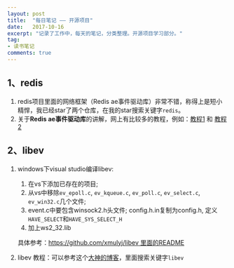 ```yaml
---
layout: post
title:  "每日笔记 —— 开源项目"
date:   2017-10-16
excerpt: "记录了工作中，每天的笔记，分类整理。开源项目学习部分。"
tag:
- 读书笔记
comments: true
---
```


## 1、redis

1. redis项目里面的网络框架（Redis ae事件驱动库）非常不错，称得上是短小精悍，我已经star了两个仓库，在我的star搜索关键字`redis`。
2. 关于**Redis ae事件驱动库**的讲解，网上有比较多的教程，例如：[教程1](http://www.wzxue.com/%E8%A7%A3%E8%AF%BBredis-ae%E4%BA%8B%E4%BB%B6%E9%A9%B1%E5%8A%A8%E5%BA%93/) 和 [教程2](https://m.oschina.net/blog/161077)

## 2、libev

1. windows下visual studio编译libev:

	1. 在vs下添加已存在的项目;
	2. 从vs中移除`ev_epoll.c`, `ev_kqueue.c`, `ev_poll.c`, `ev_select.c`, `ev_win32.c`几个文件;
	3. event.c中要包含winsock2.h头文件; config.h.in复制为config.h, 定义`HAVE_SELECT`和`HAVE_SYS_SELECT_H`
	4. 加上ws2_32.lib

	具体参考：[https://github.com/xmulyj/libev 里面的README](https://github.com/xmulyj/libev/blob/master/readme.txt)

2. libev 教程：可以参考这个[大神的博客](http://dirtysalt.info/)，里面搜索关键字`libev`